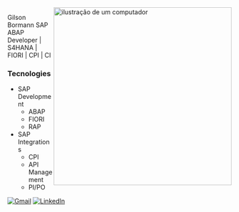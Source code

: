 <img src="https://raw.githubusercontent.com/MicaelliMedeiros/micaellimedeiros/master/image/computer-illustration.png" alt="ilustração de um computador" min-width="400px" max-width="400px" width="400px" align="right">
 
<p align="left"> 
 Gilson Bormann SAP ABAP Developer | S4HANA | FIORI | CPI | CI
</p>
 
### Tecnologies
  - SAP Development  
    - ABAP
    - FIORI
    - RAP
  - SAP Integrations
    - CPI
    - API Management 
    - PI/PO 
 
<p align="left">
<a href="mailto:gilsonbormann8@gmail.com" title="Gmail">
<img src="https://img.shields.io/badge/-Gmail-FF0000?style=flat-square&labelColor=FF0000&logo=gmail&logoColor=white&link=gilsonbormann8@gmail.com" alt="Gmail"/></a>
<a href="https://www.linkedin.com/in/gilsonbormannarruda/" title="LinkedIn">
<img src="https://img.shields.io/badge/-Linkedin-0e76a8?style=flat-square&logo=Linkedin&logoColor=white&link=https://www.linkedin.com/in/gilsonbormannarruda/" alt="LinkedIn"/></a>
</p>
